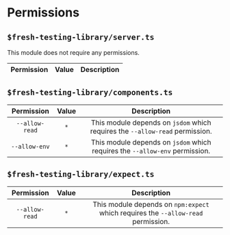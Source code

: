 # Permissions

## `$fresh-testing-library/server.ts`

This module does not require any permissions.

|  Permission   | Value |                                 Description                                 |
| :-----------: | :---: | :-------------------------------------------------------------------------: |

## `$fresh-testing-library/components.ts`

|   Permission   | Value |                                 Description                                  |
| :------------: | :---: | :--------------------------------------------------------------------------: |
| `--allow-read` |  `*`  | This module depends on `jsdom` which requires the `--allow-read` permission. |
| `--allow-env`  |  `*`  | This module depends on `jsdom` which requires the `--allow-env` permission.  |

## `$fresh-testing-library/expect.ts`

|   Permission   | Value |                                    Description                                    |
| :------------: | :---: | :-------------------------------------------------------------------------------: |
| `--allow-read` |  `*`  | This module depends on `npm:expect` which requires the `--allow-read` permission. |
